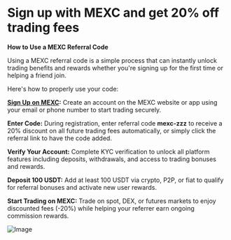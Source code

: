 # **Sign up with MEXC and get 20% off trading fees**

**How to Use a MEXC Referral Code**

Using a MEXC referral code is a simple process that can instantly unlock trading benefits and rewards whether you're signing up for the first time or helping a friend join.

Here's how to properly use your code:

**[Sign Up on MEXC](https://www.mexc.com/register?inviteCode=mexc-zzz):** Create an account on the MEXC website or app using your email or phone number to start trading securely.

**Enter Code:** During registration, enter referral code **mexc-zzz** to receive a 20% discount on all future trading fees automatically, or simply click the referral link to have the code added.

**Verify Your Account:** Complete KYC verification to unlock all platform features including deposits, withdrawals, and access to trading bonuses and rewards.

**Deposit 100 USDT:** Add at least 100 USDT via crypto, P2P, or fiat to qualify for referral bonuses and activate new user rewards.

**Start Trading on MEXC:** Trade on spot, DEX, or futures markets to enjoy discounted fees (-20%) while helping your referrer earn ongoing commission rewards.

![Image](https://github.com/user-attachments/assets/111b64c7-76d2-408a-b9a1-f989b6e8a8a8)
